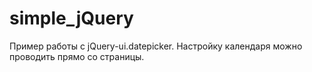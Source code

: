 # simple_jQuery
Пример работы с jQuery-ui.datepicker. Настройку календаря можно проводить прямо со страницы.
